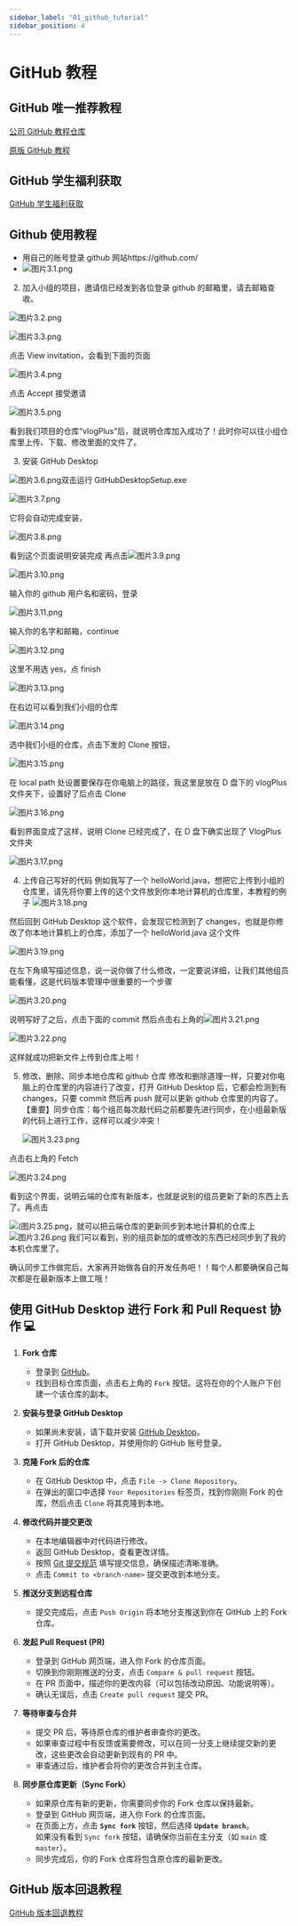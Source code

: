 ```yaml
---
sidebar_label: "01_github_tutorial"
sidebar_position: 4
---
```

# GitHub 教程
## GitHub 唯一推荐教程

[公司 GitHub 教程仓库](https://github.com/beisi-tech/beisi-github-learning)

[原版 GitHub 教程](https://youtu.be/Yn4WNemTV9Y?si=ChRgVBV2vFmYKGwy)

## GitHub 学生福利获取

[GitHub 学生福利获取](https://blog.csdn.net/m0_59118857/article/details/137478138)

## Github 使用教程

- 用自己的账号登录 github 网站https://github.com/
- ![图片3.1.png](../../src/image/图片3.1.png)

2. 加入小组的项目，邀请信已经发到各位登录 github 的邮箱里，请去邮箱查收。

![图片3.2.png](../../src/image/图片3.2.png)

![图片3.3.png](../../src/image/图片3.3.png)

点击 View invitation，会看到下面的页面

![图片3.4.png](../../src/image/图片3.4.png)

点击 Accept 接受邀请

![图片3.5.png](../../src/image/图片3.5.png)

看到我们项目的仓库“vlogPlus”后，就说明仓库加入成功了！此时你可以往小组仓库里上传、下载、修改里面的文件了。

3. 安装 GitHub Desktop

![图片3.6.png](../../src/image/图片3.6.png)双击运行 GitHubDesktopSetup.exe

![图片3.7.png](../../src/image/图片3.7.png)

它将会自动完成安装，

![图片3.8.png](../../src/image/图片3.8.png)

看到这个页面说明安装完成
再点击![图片3.9.png](../../src/image/图片3.9.png)

![图片3.10.png](../../src/image/图片3.10.png)

输入你的 github 用户名和密码，登录

![图片3.11.png](../../src/image/图片3.11.png)

输入你的名字和邮箱，continue

![图片3.12.png](../../src/image/图片3.12.png)

这里不用选 yes，点 finish

![图片3.13.png](../../src/image/图片3.13.png)

在右边可以看到我们小组的仓库

![图片3.14.png](../../src/image/图片3.14.png)

选中我们小组的仓库，点击下发的 Clone 按钮，

![图片3.15.png](../../src/image/图片3.15.png)

在 local path 处设置要保存在你电脑上的路径，我这里是放在 D 盘下的 vlogPlus 文件夹下，设置好了后点击 Clone

![图片3.16.png](../../src/image/图片3.16.png)

看到界面变成了这样，说明 Clone 已经完成了，在 D 盘下确实出现了 VlogPlus 文件夹

![图片3.17.png](../../src/image/图片3.17.png)

4. 上传自己写好的代码
   例如我写了一个 helloWorld.java，想把它上传到小组的仓库里，请先将你要上传的这个文件放到你本地计算机的仓库里，本教程的例子
   ![图片3.18.png](../../src/image/图片3.18.png)

然后回到 GitHub Desktop 这个软件，会发现它检测到了 changes，也就是你修改了你本地计算机上的仓库，添加了一个 helloWorld.java 这个文件

![图片3.19.png](../../src/image/图片3.19.png)

在左下角填写描述信息，说一说你做了什么修改，一定要说详细，让我们其他组员能看懂，这是代码版本管理中很重要的一个步骤

![图片3.20.png](../../src/image/图片3.20.png)

说明写好了之后，点击下面的 commit
然后点击右上角的![图片3.21.png](../../src/image/图片3.21.png)

![图片3.22.png](../../src/image/图片3.22.png)

这样就成功把新文件上传到仓库上啦！

5. 修改、删除、同步本地仓库和 github 仓库
   修改和删除道理一样，只要对你电脑上的仓库里的内容进行了改变，打开 GitHub Desktop 后，它都会检测到有 changes，只要 commit 然后再 push 就可以更新 github 仓库里的内容了。
   【重要】同步仓库：每个组员每次敲代码之前都要先进行同步，在小组最新版的代码上进行工作，这样可以减少冲突！

   ![图片3.23.png](../../src/image/图片3.23.png)

点击右上角的 Fetch

![图片3.24.png](../../src/image/图片3.24.png)

看到这个界面，说明云端的仓库有新版本，也就是说别的组员更新了新的东西上去了。再点击

![(图片3.25.png](../../src/image/图片3.25.png)，就可以把云端仓库的更新同步到本地计算机的仓库上![图片3.26.png](../../src/image/图片3.26.png)
我们可以看到，别的组员新加的或修改的东西已经同步到了我的本机仓库里了。

确认同步工作做完后，大家再开始做各自的开发任务吧！！每个人都要确保自己每次都是在最新版本上做工哦！

## 使用 GitHub Desktop 进行 Fork 和 Pull Request 协作 💻

1. **Fork 仓库**

   - 登录到 [GitHub](https://github.com/)。
   - 找到目标仓库页面，点击右上角的 `Fork` 按钮。这将在你的个人账户下创建一个该仓库的副本。

2. **安装与登录 GitHub Desktop**

   - 如果尚未安装，请下载并安装 [GitHub Desktop](https://desktop.github.com/)。
   - 打开 GitHub Desktop，并使用你的 GitHub 账号登录。

3. **克隆 Fork 后的仓库**

   - 在 GitHub Desktop 中，点击 `File -> Clone Repository`。
   - 在弹出的窗口中选择 `Your Repositories` 标签页，找到你刚刚 Fork 的仓库，然后点击 `Clone` 将其克隆到本地。

4. **修改代码并提交更改**

   - 在本地编辑器中对代码进行修改。
   - 返回 GitHub Desktop，查看更改详情。
   - 按照 [Git 提交规范](../src/image/提交规范.png) 填写提交信息，确保描述清晰准确。
   - 点击 `Commit to <branch-name>` 提交更改到本地分支。

5. **推送分支到远程仓库**

   - 提交完成后，点击 `Push Origin` 将本地分支推送到你在 GitHub 上的 Fork 仓库。

6. **发起 Pull Request (PR)**

   - 登录到 GitHub 网页端，进入你 Fork 的仓库页面。
   - 切换到你刚刚推送的分支，点击 `Compare & pull request` 按钮。
   - 在 PR 页面中，描述你的更改内容（可以包括改动原因、功能说明等）。
   - 确认无误后，点击 `Create pull request` 提交 PR。

7. **等待审查与合并**

   - 提交 PR 后，等待原仓库的维护者审查你的更改。
   - 如果审查过程中有反馈或需要修改，可以在同一分支上继续提交新的更改，这些更改会自动更新到现有的 PR 中。
   - 审查通过后，维护者会将你的更改合并到主仓库。

8. **同步原仓库更新（Sync Fork）**
   - 如果原仓库有新的更新，你需要同步你的 Fork 仓库以保持最新。
   - 登录到 GitHub 网页端，进入你 Fork 的仓库页面。
   - 在页面上方，点击 **`Sync fork`** 按钮，然后选择 **`Update branch`**。  
     如果没有看到 `Sync fork` 按钮，请确保你当前在主分支（如 `main` 或 `master`）。
   - 同步完成后，你的 Fork 仓库将包含原仓库的最新更改。

## GitHub 版本回退教程

[GitHub 版本回退教程](https://www.bilibili.com/video/BV1KE411w7Dc/?share_source=copy_web&vd_source=7f54efe1da20c04e64d8b69684311984)
